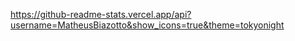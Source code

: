 https://github-readme-stats.vercel.app/api?username=MatheusBiazotto&show_icons=true&theme=tokyonight
